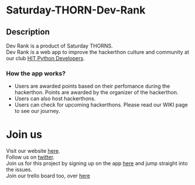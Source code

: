 # Saturday-THORN-Dev-Rank

## Description
Dev Rank is a product of Saturday THORNS.  
Dev Rank is a web app to improve the hackerthon culture and community at our club [HIT Python Developers](https://hitpythondevelopers.pythonanywhere.com/).

### How the app works?
- Users are awarded points based on their perfomance during the hackerthon. Points are awarded by the organizer of the hackerthon.
- Users can also host hackerthons.
- Users can check for upcoming hackerthons.
Please read our WIKI page to see our journey. 

# Join us
Visit our website [here](https://devsrank.herokuapp.com/).  
Follow us on [twitter](https://twitter.com/hitpythondevs).  
Join us for this project by signing up on the app [here](https://devsrank.herokuapp.com/) and jump straight into the issues.  
Join our trello board too, over [here](https://trello.com/b/eeJAHHxa/dev-rank)



